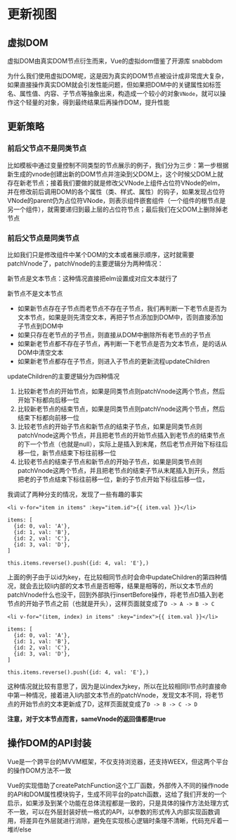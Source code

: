 # 更新视图

## 虚拟DOM

虚拟DOM由真实DOM节点衍生而来，Vue的虚拟dom借鉴了开源库 snabbdom

为什么我们使用虚拟DOM呢，这是因为真实的DOM节点被设计成非常庞大复杂，如果直接操作真实DOM就会引发性能问题，但如果把DOM中的关键属性如标签名、属性值、内容、子节点等抽象出来，构造成一个较小的对象`VNode`，就可以操作这个轻量的对象，得到最终结果后再操作DOM，提升性能

## 更新策略

### 前后父节点不是同类节点

比如模板中通过变量控制不同类型的节点展示的例子，我们分为三步：第一步根据新生成的vnode创建出新的DOM节点并渲染到父DOM上，这个时候父DOM上就存在新老节点；接着我们要做的就是修改父VNode上组件占位符VNode的elm，并在修改前后调用DOM的各个属性（类、样式、属性）的钩子，如果发现占位符VNode的parent仍为占位符VNode，则表示组件嵌套组件（一个组件的根节点是另一个组件），就需要递归到最上层的占位符节点；最后我们在父DOM上删除掉老节点

### 前后父节点是同类节点

比如我们只是修改组件中某个DOM的文本或者展示顺序，这时就需要patchVnode了，patchVnode的主要逻辑分为两种情况：

新节点是文本节点：这种情况直接把elm设置成对应文本就行了

新节点不是文本节点

- 如果新节点存在子节点而老节点不存在子节点，我们再判断一下老节点是否为文本节点，如果是则先清空文本，再把子节点添加到DOM中，否则直接添加子节点到DOM中
- 如果只存在老节点的子节点，则直接从DOM中删除所有老节点的子节点
- 如果新老节点都不存在子节点，再判断一下老节点是否为文本节点，是的话从DOM中清空文本
- 如果新老节点都存在子节点，则进入子节点的更新流程updateChildren


updateChildren的主要逻辑分为四种情况

1. 比较新老节点的开始节点，如果是同类节点则patchVnode这两个节点，然后开始下标都向后移一位
2. 比较新老节点的结束节点，如果是同类节点则patchVnode这两个节点，然后结束下标都向前移一位
3. 比较老节点的开始子节点和新节点的结束子节点，如果是同类节点则patchVnode这两个节点，并且把老节点的开始节点插入到老节点的结束节点的下一个节点（也就是null），实际上是插入到末尾，然后老节点开始下标往后移一位，新节点结束下标往前移一位
4. 比较老节点的结束子节点和新节点的开始子节点，如果是同类节点则patchVnode这两个节点，并且把老节点的结束子节从末尾插入到开头，然后把老的子节点结束下标往前移一位，新的子节点开始下标往后移一位，

我调试了两种分支的情况，发现了一些有趣的事实
```
<li v-for="item in items" :key="item.id">{{ item.val }}</li>

items: [
  {id: 0, val: 'A'},
  {id: 1, val: 'B'},
  {id: 2, val: 'C'},
  {id: 3, val: 'D'},
]

this.items.reverse().push({id: 4, val: 'E'},)
```
上面的例子由于以id为key，在比较相同节点时会命中updateChildren的第四种情况，就会去比较li内部的文本节点是否相等，结果是相等的，所以文本节点的patchVnode什么也没干，回到外部执行insertBefore操作，将老节点D插入到老节点的开始子节点之前（也就是开头），这样页面就变成了`D -> A -> B -> C`

```
<li v-for="(item, index) in items" :key="index">{{ item.val }}</li>

items: [
  {id: 0, val: 'A'},
  {id: 1, val: 'B'},
  {id: 2, val: 'C'},
  {id: 3, val: 'D'},
]

this.items.reverse().push({id: 4, val: 'E'},)
```
这种情况就比较有意思了，因为是以index为key，所以在比较相同li节点时直接命中第一种情况，接着进入li内部文本节点的patchVnode，发现文本不同，将老节点的开始节点的文本更新成了D，这样页面就变成了`D -> B -> C -> D`

**注意，对于文本节点而言，sameVnode的返回值都是true**

## 操作DOM的API封装

Vue是一个跨平台的MVVM框架，不仅支持浏览器，还支持WEEX，但这两个平台的操作DOM方法不一致

Vue的实现借助了createPatchFunction这个工厂函数，外部传入不同的操作node的API和DOM属性模块钩子，生成不同平台的patch函数，这给了我们开发的一个启示，如果涉及到某个功能在总体流程都是一致的，只是具体的操作方法处理方式不一致，可以在外层封装好统一格式的API，以参数的形式传入内部实现函数调用，将差异在外层就进行消除，避免在实现核心逻辑时条理不清晰，代码充斥着一堆if/else